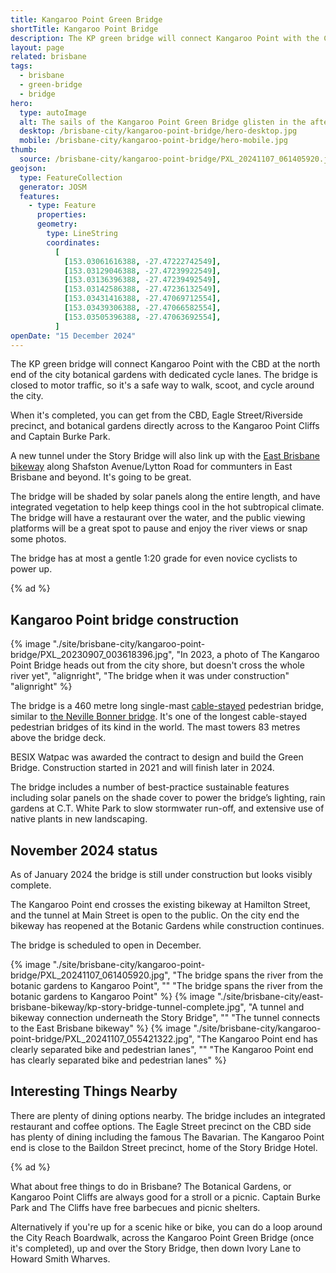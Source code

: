 ```yaml
---
title: Kangaroo Point Green Bridge
shortTitle: Kangaroo Point Bridge
description: The KP green bridge will connect Kangaroo Point with the CBD, linking to the Cliffs precinct and onward to the eastern suburbs.
layout: page
related: brisbane
tags:
  - brisbane
  - green-bridge
  - bridge
hero:
  type: autoImage
  alt: The sails of the Kangaroo Point Green Bridge glisten in the afternoon sun
  desktop: /brisbane-city/kangaroo-point-bridge/hero-desktop.jpg
  mobile: /brisbane-city/kangaroo-point-bridge/hero-mobile.jpg
thumb:
  source: /brisbane-city/kangaroo-point-bridge/PXL_20241107_061405920.jpg
geojson:
  type: FeatureCollection
  generator: JOSM
  features:
    - type: Feature
      properties:
      geometry:
        type: LineString
        coordinates:
          [
            [153.03061616388, -27.47222742549],
            [153.03129046388, -27.47239922549],
            [153.03136396388, -27.47239492549],
            [153.03142586388, -27.47236132549],
            [153.03431416388, -27.47069712554],
            [153.03439306388, -27.47066582554],
            [153.03505396388, -27.47063692554],
          ]
openDate: "15 December 2024"
---
```


The KP green bridge will connect Kangaroo Point with the CBD at the north end of the city botanical gardens with dedicated cycle lanes. The bridge is closed to motor traffic, so it's a safe way to walk, scoot, and cycle around the city.

When it's completed, you can get from the CBD, Eagle Street/Riverside precinct, and botanical gardens directly across to the Kangaroo Point Cliffs and Captain Burke Park.

A new tunnel under the Story Bridge will also link up with the [East Brisbane bikeway](/brisbane-city/east-brisbane-bikeway) along Shafston Avenue/Lytton Road for communters in East Brisbane and beyond. It's going to be great.

The bridge will be shaded by solar panels along the entire length, and have integrated vegetation to help keep things cool in the hot subtropical climate. The bridge will have a restaurant over the water, and the public viewing platforms will be a great spot to pause and enjoy the river views or snap some photos.

The bridge has at most a gentle 1:20 grade for even novice cyclists to power up.

{% ad %}

## Kangaroo Point bridge construction

{% image "./site/brisbane-city/kangaroo-point-bridge/PXL_20230907_003618396.jpg", "In 2023, a photo of The Kangaroo Point Bridge heads out from the city shore, but doesn't cross the whole river yet", "alignright", "The bridge when it was under construction" "alignright" %}

The bridge is a 460 metre long single-mast [cable-stayed](https://en.wikipedia.org/wiki/Cable-stayed_bridge) pedestrian bridge, similar to [the Neville Bonner bridge](/brisbane-city/neville-bonner-bridge/). It's one of the longest cable-stayed pedestrian bridges of its kind in the world. The mast towers 83 metres above the bridge deck.

BESIX Watpac was awarded the contract to design and build the Green Bridge. Construction started in 2021 and will finish later in 2024.

The bridge includes a number of best-practice sustainable features including solar panels on the shade cover to power the bridge’s lighting, rain gardens at C.T. White Park to slow stormwater run-off, and extensive use of native plants in new landscaping.

## November 2024 status

As of January 2024 the bridge is still under construction but looks visibly complete.

The Kangaroo Point end crosses the existing bikeway at Hamilton Street, and the tunnel at Main Street is open to the public. On the city end the bikeway has reopened at the Botanic Gardens while construction continues.

The bridge is scheduled to open in December.

<div class="gallery">
{% image "./site/brisbane-city/kangaroo-point-bridge/PXL_20241107_061405920.jpg", "The bridge spans the river from the botanic gardens to Kangaroo Point", "" "The bridge spans the river from the botanic gardens to Kangaroo Point" %}
{% image "./site/brisbane-city/east-brisbane-bikeway/kp-story-bridge-tunnel-complete.jpg", "A tunnel and bikeway connection underneath the Story Bridge", "" "The tunnel connects to the East Brisbane bikeway" %}
{% image "./site/brisbane-city/kangaroo-point-bridge/PXL_20241107_055421322.jpg", "The Kangaroo Point end has clearly separated bike and pedestrian lanes", "" "The Kangaroo Point end has clearly separated bike and pedestrian lanes" %}
</div>

## Interesting Things Nearby

There are plenty of dining options nearby. The bridge includes an integrated restaurant and coffee options. The Eagle Street precinct on the CBD side has plenty of dining including the famous The Bavarian. The Kangaroo Point end is close to the Baildon Street precinct, home of the Story Bridge Hotel.

{% ad %}

What about free things to do in Brisbane? The Botanical Gardens, or Kangaroo Point Cliffs are always good for a stroll or a picnic. Captain Burke Park and The Cliffs have free barbecues and picnic shelters.

Alternatively if you're up for a scenic hike or bike, you can do a loop around the City Reach Boardwalk, across the Kangaroo Point Green Bridge (once it's completed), up and over the Story Bridge, then down Ivory Lane to Howard Smith Wharves.
